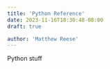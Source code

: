 ```yaml
---
title: 'Python Reference'
date: 2023-11-16T18:30:48-08:00
draft: true

author: 'Matthew Reese'
---
```


Python stuff
